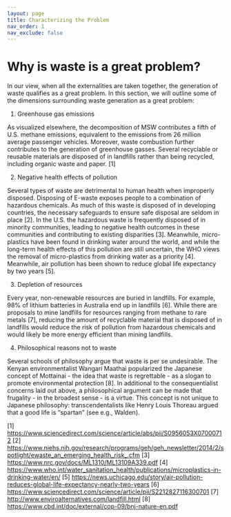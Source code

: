 ```yaml
---
layout: page
title: Characterizing the Problem
nav_order: 1
nav_exclude: false
---
```


# Why is waste is a great problem?

In our view, when all the externalities are taken together, the generation of waste qualifies as a great problem. In this section, we will outline some of the dimensions surrounding waste generation as a great problem:

1. Greenhouse gas emissions

As visualized elsewhere, the decomposition of MSW contributes a fifth of U.S. methane emissions, equivalent to the emissions from 26 million average passenger vehicles. Moreover, waste combustion further contributes to the generation of greenhouse gasses. Several recyclable or reusable materials are disposed of in landfills rather than being recycled, including organic waste and paper. [1] 

2. Negative health effects of pollution

Several types of waste are detrimental to human health when improperly disposed. Disposing of E-waste exposes people to a combination of hazardous chemicals. As much of this waste is disposed of in developing countries, the necessary safeguards to ensure safe disposal are seldom in place [2]. In the U.S. the hazardous waste is frequently disposed of in minority communities, leading to negative health outcomes in these communities and contributing to existing disparities [3]. Meanwhile, micro-plastics have been found in drinking water around the world, and while the long-term health effects of this pollution are still uncertain, the WHO views the removal of micro-plastics from drinking water as a priority [4]. Meanwhile, air pollution has been shown to reduce global life expectancy by two years [5].

3. Depletion of resources

Every year, non-renewable resources are buried in landfills. For example, 98% of lithium batteries in Australia end up in landfills [6]. While there are proposals to mine landfills for resources ranging from methane to rare metals [7], reducing the amount of recyclable material that is disposed of in landfills would reduce the risk of pollution from hazardous chemicals and would likely be more energy efficient than mining landfills. 

4. Philosophical reasons not to waste

Several schools of philosophy argue that waste is per se undesirable. The Kenyan environmentalist Wangari Maathai popularized the Japanese concept of Mottainai - the idea that waste is regrettable - as a slogan to promote environmental protection [8]. In additional to the consequentialist concerns laid out above, a philosophical argument can be made that frugality - in the broadest sense - is a virtue. This concept is not unique to Japanese philosophy: transcendentalists like Henry Louis Thoreau argued that a good life is “spartan” (see e.g., Walden). 



[1] https://www.sciencedirect.com/science/article/abs/pii/S0956053X07000712
[2] https://www.niehs.nih.gov/research/programs/geh/geh_newsletter/2014/2/spotlight/ewaste_an_emerging_health_risk_.cfm
[3] https://www.nrc.gov/docs/ML1310/ML13109A339.pdf 
[4] https://www.who.int/water_sanitation_health/publications/microplastics-in-drinking-water/en/
[5] https://news.uchicago.edu/story/air-pollution-reduces-global-life-expectancy-nearly-two-years 
[6] https://www.sciencedirect.com/science/article/pii/S2212827116300701
[7] http://www.enviroalternatives.com/landfill.html
[8] https://www.cbd.int/doc/external/cop-09/bnj-nature-en.pdf
